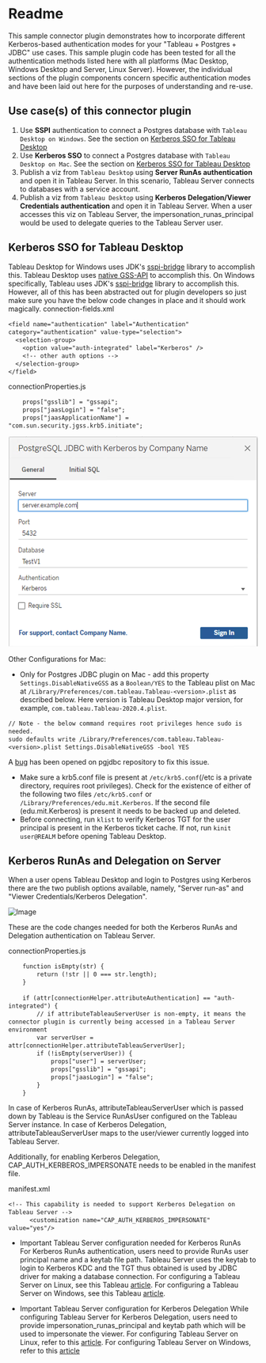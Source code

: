 
# Readme

This sample connector plugin demonstrates how to incorporate different Kerberos-based authentication modes for your "Tableau + Postgres + JDBC" use cases. This sample plugin code has been tested for all the authentication methods listed here with all platforms (Mac Desktop, Windows Desktop and Server, Linux Server). However, the individual sections of the plugin components concern specific authentication modes and have been laid out here for the purposes of understanding and re-use.


## <a id="purpose"/> Use case(s) of this connector plugin
1. Use **SSPI** authentication to connect a Postgres database with `Tableau Desktop on Windows`. See the section on [Kerberos SSO for Tableau Desktop](#desktop)   
1. Use **Kerberos SSO** to connect a Postgres database with `Tableau Desktop on Mac`. See the section on [Kerberos SSO for Tableau Desktop](#desktop)
1. Publish a viz from `Tableau Desktop` using **Server RunAs authentication** and open it in Tableau Server. In this scenario, Tableau Server connects to databases with a service account.
1. Publish a viz from `Tableau Desktop` using **Kerberos Delegation/Viewer Credentials authentication** and open it in Tableau Server. When a user accesses this viz on Tableau Server, the impersonation_runas_principal would be used to delegate queries to the Tableau Server user. 


## <a id="desktop"></a>Kerberos SSO for Tableau Desktop

Tableau Desktop for Windows uses JDK's [sspi-bridge](https://bugs.openjdk.java.net/browse/JDK-8199569) library to accomplish this. Tableau Desktop uses [native GSS-API](https://docs.oracle.com/en/java/javase/11/security/accessing-native-gss-api.html) to accomplish this. On Windows specifically, Tableau uses JDK's [sspi-bridge](https://bugs.openjdk.java.net/browse/JDK-8199569) library to accomplish this. However, all of this has been abstracted out for plugin developers so just make sure you have the below code changes in place and it should work magically. 
connection-fields.xml
```
<field name="authentication" label="Authentication" category="authentication" value-type="selection">
  <selection-group>
    <option value="auth-integrated" label="Kerberos" />
    <!-- other auth options -->
  </selection-group>
</field>
```
connectionProperties.js
```
    props["gsslib"] = "gssapi";	 
    props["jaasLogin"] = "false";  
    props["jaasApplicationName"] = "com.sun.security.jgss.krb5.initiate";
```

![Image](images/DesktopConnectionDialog.png)

Other Configurations for Mac:
* Only for Postgres JDBC plugin on Mac - add this property `Settings.DisableNativeGSS` as a `Boolean/YES` to the Tableau plist on Mac at `/Library/Preferences/com.tableau.Tableau-<version>.plist` as described below. Here version is Tableau Desktop major version, for example, `com.tableau.Tableau-2020.4.plist`.
```
// Note - the below command requires root privileges hence sudo is needed.
sudo defaults write /Library/Preferences/com.tableau.Tableau-<version>.plist Settings.DisableNativeGSS -bool YES
```
A [bug](https://github.com/pgjdbc/pgjdbc/issues/1662) has been opened on pgjdbc repository to fix this issue.
* Make sure a krb5.conf file is present at `/etc/krb5.conf`(/etc is a private directory, requires root privileges). Check for the existence of either of the following two files `/etc/krb5.conf` or `/Library/Preferences/edu.mit.Kerberos`. If the second file (edu.mit.Kerberos) is present it needs to be backed up and deleted.
* Before connecting, run `klist` to verify Kerberos TGT for the user principal is present in the Kerberos ticket cache. If not, run `kinit user@REALM` before opening Tableau Desktop.  

## <a id="server"/> Kerberos RunAs and Delegation on Server
When a user opens Tableau Desktop and login to Postgres using Kerberos there are the two publish options available, namely, "Server run-as" and "Viewer Credentials/Kerberos Delegation".

![Image](images/PublishKerberosAuthOptions.png)

These are the code changes needed for both the Kerberos RunAs and Delegation authentication on Tableau Server. 

connectionProperties.js
```
    function isEmpty(str) {
        return (!str || 0 === str.length); 
    }

    if (attr[connectionHelper.attributeAuthentication] == "auth-integrated") {
        // if attributeTableauServerUser is non-empty, it means the connector plugin is currently being accessed in a Tableau Server environment
        var serverUser = attr[connectionHelper.attributeTableauServerUser];
        if (!isEmpty(serverUser)) {
            props["user"] = serverUser;
            props["gsslib"] = "gssapi";  
            props["jaasLogin"] = "false";    
        }
    }        
```

In case of Kerberos RunAs, attributeTableauServerUser which is passed down by Tableau is the Service RunAsUser configured on the Tableau Server instance. In case of Kerberos Delegation, attributeTableauServerUser maps to the user/viewer currently logged into Tableau Server.

Additionally, for enabling Kerberos Delegation, CAP_AUTH_KERBEROS_IMPERSONATE needs to be enabled in the manifest file.

manifest.xml
```
<!-- This capability is needed to support Kerberos Delegation on Tableau Server --> 
      <customization name="CAP_AUTH_KERBEROS_IMPERSONATE" value="yes"/>
```

* Important Tableau Server configuration needed for Kerberos RunAs  
For Kerberos RunAs authentication, users need to provide RunAs user principal name and a keytab file path. Tableau Server uses the keytab to login to Kerberos KDC and the TGT thus obtained is used by JDBC driver for making a database connection.
For configuring a Tableau Server on Linux, see this Tableau [article](https://help.tableau.com/current/server-linux/en-us/kerberos_runas_linux.htm). 
For configuring a Tableau Server on Windows, see this Tableau [article](https://help.tableau.com/current/server/en-us/kerberos_runas_jdbc.htm). 

* Important Tableau Server configuration for Kerberos Delegation 
While configuring Tableau Server for Kerberos Delegation, users need to provide impersonation_runas_principal and keytab path which will be used to impersonate the viewer. 
For configuring Tableau Server on Linux, refer to this [article](https://help.tableau.com/current/server-linux/en-us/kerberos_delegation.htm). 
For configuring Tableau Server on Windows, refer to this [article](https://help.tableau.com/current/server/en-us/kerberos_delegation_jdbc.htm) 



